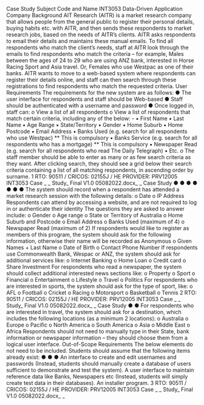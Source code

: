 Case Study
Subject Code and Name INT3053 Data-Driven Application
Company Background
AIT Research (AITR) is a market research company that allows people from the general public to register
their personal details, buying habits etc. with AITR, and then sends these respondents to market research
jobs, based on the needs of AITR’s clients.
AITR asks respondents to email their details and maintains these manual emails. To find all respondents
who match the client’s needs, staff at AITR look through the emails to find respondents who match the
criteria – for example, Males between the ages of 24 to 29 who are using ANZ bank, interested in Horse
Racing Sport and Asia travel. Or, Females who use Westpac as one of their banks.
AITR wants to move to a web-based system where respondents can register their details online, and staff
can then search through these registrations to find respondents who match the requested criteria.
User Requirements
The requirements for the new system are as follows:
●
The user interface for respondents and staff should be Web-based
●
Staff should be authenticated with a username and password
●
Once logged in, staff can:
o View a list of all respondents
o View a list of respondents that match certain criteria, including any of the below: -
▪
First Name
▪
Last Name
▪
Age Range
▪
State/Territory
▪
Gender
▪
Home Suburb
▪
Home Postcode
▪
Email Address
▪
Banks Used (e.g. search for all respondents who use Westpac) ** This is
compulsory
▪
Banks Service (e.g. search for all respondents who has a mortgage) ** This is
compulsory
▪
Newspaper Read (e.g. search for all respondents who read The Daily Telegraph)
▪
Etc.
o The staff member should be able to enter as many or as few search criteria as they want.
After clicking search, they should see a grid below their search criteria containing a list of all
matching respondents, in ascending order by surname.
1
RTO: 90511 / CRICOS: 02155J / HE PROVIDER: PRV12005
INT3053
Case
_
_
Study_
Final
V1.0
05082022.docx_
_
Case Study
●
●
●
●
●
●
●
The system should record when a respondent has attended a market research session with the
following details:
o Date
o IP Address
Respondents can attend by accessing a website, and are not required to log in or authenticate their
identity
The questions they are asked to answer include:
o Gender
o Age range
o State or Territory of Australia
o Home Suburb and Postcode
o Email Address
o Banks Used (maximum of 4)
o Newspaper Read (maximum of 2)
If respondents would like to register as members of this program, the system should ask for the
following information, otherwise their name will be recorded as Anonymous
o Given Names + Last Name
o Date of Birth
o Contact Phone Number
If respondents use Commonwealth Bank, Wespac or ANZ, the system should ask for additional
services like:
o Internet Banking
o Home Loan
o Credit card
o Share Investment
For respondents who read a newspaper, the system should collect additional interested news
sections like:
o Property
o Sport
o Financial
o Entertainment
o Lifestyle
o Travel
o Politics
For respondents who are interested in sports, the system should ask for the type of sport, like:
o AFL
o Football
o Cricket
o Racing
o Motorsport
o Basketball
o Tennis
2
RTO: 90511 / CRICOS: 02155J / HE PROVIDER: PRV12005
INT3053
Case
_
_
Study_
Final
V1.0
05082022.docx_
_
Case Study
●
●
For respondents who are interested in travel, the system should ask for a destination, which
includes the following locations (as a minimum 2 locations):
o Australia
o Europe
o Pacific
o North America
o South America
o Asia
o Middle East
o Africa
Respondents should not need to manually type in their State, bank information or newspaper
information – they should choose them from a logical user interface.
Out-of-Scope Requirements
The below elements do not need to be included. Students should assume that the following items already
exist:
●
●
●
An interface to create and edit usernames and passwords (Instead, students should manually create
a database of users sufficient to demonstrate and test the system).
A user interface to maintain reference data like Banks, Newspapers etc (Instead, students will simply
create test data in their databases).
An installer program.
3
RTO: 90511 / CRICOS: 02155J / HE PROVIDER: PRV12005
INT3053
Case
_
_
Study_
Final
V1.0
05082022.docx_
_
